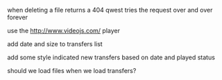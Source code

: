 when deleting a file returns a 404 qwest tries the request over and over forever

use the http://www.videojs.com/ player


add date and size to transfers list

add some style indicated new transfers based on date and played status


should we load files when we load transfers?
